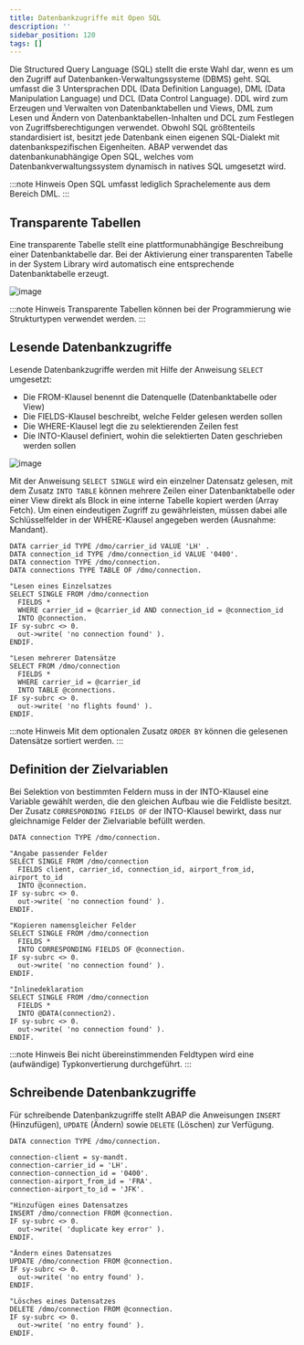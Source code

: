 ```yaml
---
title: Datenbankzugriffe mit Open SQL
description: ''
sidebar_position: 120
tags: []
---
```


Die Structured Query Language (SQL) stellt die erste Wahl dar, wenn es um den Zugriff auf Datenbanken-Verwaltungssysteme (DBMS) geht. SQL umfasst die 3 Untersprachen DDL (Data Definition Language), DML (Data Manipulation Language) und DCL (Data Control Language). DDL wird zum Erzeugen und Verwalten von Datenbanktabellen und Views, DML zum Lesen und Ändern von Datenbanktabellen-Inhalten und DCL zum Festlegen von Zugriffsberechtigungen verwendet. Obwohl SQL größtenteils standardisiert ist, besitzt jede Datenbank einen eigenen SQL-Dialekt mit datenbankspezifischen Eigenheiten. ABAP verwendet das datenbankunabhängige Open SQL, welches vom Datenbankverwaltungssystem dynamisch in natives SQL umgesetzt wird.

:::note Hinweis
Open SQL umfasst lediglich Sprachelemente aus dem Bereich DML.
:::

## Transparente Tabellen
Eine transparente Tabelle stellt eine plattformunabhängige Beschreibung einer Datenbanktabelle dar. Bei der Aktivierung einer transparenten Tabelle in der System Library wird automatisch eine entsprechende Datenbanktabelle erzeugt.

![image](https://user-images.githubusercontent.com/47243617/210174452-64c2e0e9-3d52-4d1c-ab0d-2e88e55a8a53.png)

:::note Hinweis
Transparente Tabellen können bei der Programmierung wie Strukturtypen verwendet werden.
:::

## Lesende Datenbankzugriffe
Lesende Datenbankzugriffe werden mit Hilfe der Anweisung `SELECT` umgesetzt:
- Die FROM-Klausel benennt die Datenquelle (Datenbanktabelle oder View)
- Die FIELDS-Klausel beschreibt, welche Felder gelesen werden sollen
- Die WHERE-Klausel legt die zu selektierenden Zeilen fest
- Die INTO-Klausel definiert, wohin die selektierten Daten geschrieben werden sollen

![image](https://user-images.githubusercontent.com/47243617/210174652-87cc7d3f-e9e4-4d69-8a95-6a4e68e3e0b9.png)

Mit der Anweisung `SELECT SINGLE` wird ein einzelner Datensatz gelesen, mit dem Zusatz `INTO TABLE` können mehrere Zeilen einer Datenbanktabelle oder einer View direkt als Block in eine interne Tabelle kopiert werden (Array Fetch). Um einen eindeutigen Zugriff 
zu gewährleisten, müssen dabei alle Schlüsselfelder in der WHERE-Klausel angegeben werden (Ausnahme: Mandant).

```abap showLineNumbers
DATA carrier_id TYPE /dmo/carrier_id VALUE 'LH' .
DATA connection_id TYPE /dmo/connection_id VALUE '0400'.
DATA connection TYPE /dmo/connection.
DATA connections TYPE TABLE OF /dmo/connection.

"Lesen eines Einzelsatzes
SELECT SINGLE FROM /dmo/connection
  FIELDS *
  WHERE carrier_id = @carrier_id AND connection_id = @connection_id
  INTO @connection.
IF sy-subrc <> 0.
  out->write( 'no connection found' ).
ENDIF.

"Lesen mehrerer Datensätze
SELECT FROM /dmo/connection
  FIELDS *
  WHERE carrier_id = @carrier_id
  INTO TABLE @connections.
IF sy-subrc <> 0.
  out->write( 'no flights found' ).
ENDIF.
```

:::note Hinweis
Mit dem optionalen Zusatz `ORDER BY` können die gelesenen Datensätze sortiert werden.
:::

## Definition der Zielvariablen
Bei Selektion von bestimmten Feldern muss in der INTO-Klausel eine Variable gewählt werden, die den gleichen Aufbau wie die Feldliste besitzt. Der Zusatz `CORRESPONDING FIELDS OF` der INTO-Klausel bewirkt, dass nur gleichnamige Felder der Zielvariable befüllt 
werden.

```abap showLineNumbers
DATA connection TYPE /dmo/connection.

"Angabe passender Felder
SELECT SINGLE FROM /dmo/connection
  FIELDS client, carrier_id, connection_id, airport_from_id, airport_to_id
  INTO @connection.
IF sy-subrc <> 0.
  out->write( 'no connection found' ).
ENDIF.

"Kopieren namensgleicher Felder
SELECT SINGLE FROM /dmo/connection
  FIELDS *
  INTO CORRESPONDING FIELDS OF @connection.
IF sy-subrc <> 0.
  out->write( 'no connection found' ).
ENDIF.

"Inlinedeklaration
SELECT SINGLE FROM /dmo/connection
  FIELDS *
  INTO @DATA(connection2).
IF sy-subrc <> 0.
  out->write( 'no connection found' ).
ENDIF.
```

:::note Hinweis
Bei nicht übereinstimmenden Feldtypen wird eine (aufwändige) Typkonvertierung durchgeführt.
:::

## Schreibende Datenbankzugriffe
Für schreibende Datenbankzugriffe stellt ABAP die Anweisungen `INSERT` (Hinzufügen), `UPDATE` (Ändern) sowie `DELETE` (Löschen) zur Verfügung.

```abap showLineNumbers
DATA connection TYPE /dmo/connection.

connection-client = sy-mandt.
connection-carrier_id = 'LH'.
connection-connection_id = '0400'.
connection-airport_from_id = 'FRA'.
connection-airport_to_id = 'JFK'.

"Hinzufügen eines Datensatzes
INSERT /dmo/connection FROM @connection.
IF sy-subrc <> 0.
  out->write( 'duplicate key error' ).
ENDIF.

"Ändern eines Datensatzes
UPDATE /dmo/connection FROM @connection.
IF sy-subrc <> 0.
  out->write( 'no entry found' ).
ENDIF.

"Lösches eines Datensatzes
DELETE /dmo/connection FROM @connection.
IF sy-subrc <> 0.
  out->write( 'no entry found' ).
ENDIF.
```
